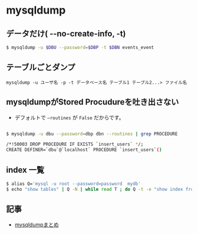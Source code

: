 # mysqldump


## データだけ( --no-create-info, -t)

~~~bash
$ mysqldump -u $DBU --password=$DBP -t $DBN events_event
~~~

##  テーブルごとダンプ

```
mysqldump -u ユーザ名 -p -t データベース名 テーブル1 テーブル2...> ファイル名
```

## mysqldumpがStored Procudureを吐き出さない

- デフォルトで `—routines` が `False` だからです。

```bash

$ mysqldump -u dbu --password=dbp dbn --routines | grep PROCEDURE

/*!50003 DROP PROCEDURE IF EXISTS `insert_users` */;
CREATE DEFINER=`dbu`@`localhost` PROCEDURE `insert_users`()
```

## index 一覧

```bash
$ alias Q='mysql -u root --password=password  mydb'
$ echo "show tables" | Q -N | while read T ; do Q -t -e "show index from $T" ; done > index.txt
```

## 記事

- [mysqldumpまとめ](http://qiita.com/PlanetMeron/items/3a41e14607a65bc9b60c)
